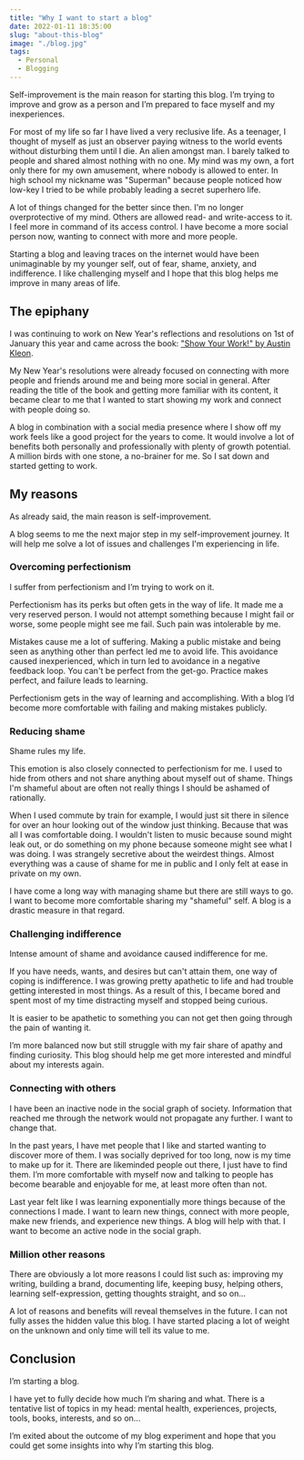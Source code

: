 ```yaml
---
title: "Why I want to start a blog"
date: 2022-01-11 18:35:00
slug: "about-this-blog"
image: "./blog.jpg"
tags:
  - Personal
  - Blogging
---
```


Self-improvement is the main reason for starting this blog. I’m trying to improve and grow as a person and I’m prepared to face myself and my inexperiences.

For most of my life so far I have lived a very reclusive life. As a teenager, I thought of myself as just an observer paying witness to the world events without disturbing them until I die. An alien amongst man. I barely talked to people and shared almost nothing with no one. My mind was my own, a fort only there for my own amusement, where nobody is allowed to enter. In high school my nickname was "Superman" because people noticed how low-key I tried to be while probably leading a secret superhero life.

A lot of things changed for the better since then. I'm no longer overprotective of my mind. Others are allowed read- and write-access to it. I feel more in command of its access control. I have become a more social person now, wanting to connect with more and more people.

Starting a blog and leaving traces on the internet would have been unimaginable by my younger self, out of fear, shame, anxiety, and indifference. I like challenging myself and I hope that this blog helps me improve in many areas of life.

## The epiphany

I was continuing to work on New Year's reflections and resolutions on 1st of January this year and came across the book: ["Show Your Work!" by Austin Kleon](https://austinkleon.com/show-your-work/).

My New Year's resolutions were already focused on connecting with more people and friends around me and being more social in general. After reading the title of the book and getting more familiar with its content, it became clear to me that I wanted to start showing my work and connect with people doing so.

A blog in combination with a social media presence where I show off my work feels like a good project for the years to come. It would involve a lot of benefits both personally and professionally with plenty of growth potential. A million birds with one stone, a no-brainer for me. So I sat down and started getting to work.

## My reasons

As already said, the main reason is self-improvement.

A blog seems to me the next major step in my self-improvement journey. It will help me solve a lot of issues and challenges I'm experiencing in life.

### Overcoming perfectionism

I suffer from perfectionism and I’m trying to work on it.

Perfectionism has its perks but often gets in the way of life. It made me a very reserved person. I would not attempt something because I might fail or worse, some people might see me fail. Such pain was intolerable by me.

Mistakes cause me a lot of suffering. Making a public mistake and being seen as anything other than perfect led me to avoid life. This avoidance caused inexperienced, which in turn led to avoidance in a negative feedback loop. You can't be perfect from the get-go. Practice makes perfect, and failure leads to learning.

Perfectionism gets in the way of learning and accomplishing. With a blog I’d become more comfortable with failing and making mistakes publicly.

### Reducing shame

Shame rules my life.

This emotion is also closely connected to perfectionism for me. I used to hide from others and not share anything about myself out of shame. Things I'm shameful about are often not really things I should be ashamed of rationally.

When I used commute by train for example, I would just sit there in silence for over an hour looking out of the window just thinking. Because that was all I was comfortable doing. I wouldn't listen to music because sound might leak out, or do something on my phone because someone might see what I was doing. I was strangely secretive about the weirdest things. Almost everything was a cause of shame for me in public and I only felt at ease in private on my own.

I have come a long way with managing shame but there are still ways to go. I want to become more comfortable sharing my "shameful" self. A blog is a drastic measure in that regard.

### Challenging indifference

Intense amount of shame and avoidance caused indifference for me.

If you have needs, wants, and desires but can't attain them, one way of coping is indifference. I was growing pretty apathetic to life and had trouble getting interested in most things. As a result of this, I became bored and spent most of my time distracting myself and stopped being curious.

It is easier to be apathetic to something you can not get then going through the pain of wanting it.

I’m more balanced now but still struggle with my fair share of apathy and finding curiosity. This blog should help me get more interested and mindful about my interests again.

### Connecting with others

I have been an inactive node in the social graph of society. Information that reached me through the network would not propagate any further. I want to change that.

In the past years, I have met people that I like and started wanting to discover more of them. I was socially deprived for too long, now is my time to make up for it. There are likeminded people out there, I just have to find them. I’m more comfortable with myself now and talking to people has become bearable and enjoyable for me, at least more often than not.

Last year felt like I was learning exponentially more things because of the connections I made. I want to learn new things, connect with more people, make new friends, and experience new things. A blog will help with that. I want to become an active node in the social graph.

### Million other reasons

There are obviously a lot more reasons I could list such as: improving my writing, building a brand, documenting life, keeping busy, helping others, learning self-expression, getting thoughts straight, and so on...

A lot of reasons and benefits will reveal themselves in the future. I can not fully asses the hidden value this blog. I have started placing a lot of weight on the unknown and only time will tell its value to me.

## Conclusion

I’m starting a blog.

I have yet to fully decide how much I’m sharing and what. There is a tentative list of topics in my head: mental health, experiences, projects, tools, books, interests, and so on...

I’m exited about the outcome of my blog experiment and hope that you could get some insights into why I’m starting this blog.

